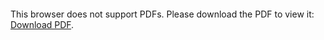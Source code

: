 <object data="christ-in-song/CIS1908pdfs/062.pdf" type="application/pdf" width="100%" height="1024px">
    <embed src="christ-in-song/CIS1908pdfs/062.pdf">
        <p>This browser does not support PDFs. Please download the PDF to view it: <a href="christ-in-song/CIS1908pdfs/062.pdf">Download PDF</a>.</p>
    </embed>
</object>
